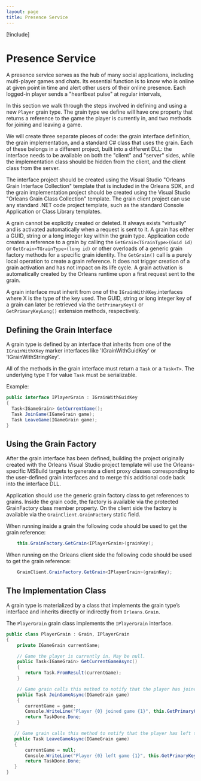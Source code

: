 ```yaml
---
layout: page
title: Presence Service
---
```


[!include[](../../warning-banner.zh.md)]

# Presence Service

A presence service serves as the hub of many social applications, including multi-player games and chats. Its essential function is to know who is online at given point in time and alert other users of their online presence. Each logged-in player sends a "heartbeat pulse" at regular intervals, 

In this section we walk through the steps involved in defining and using a new `Player` grain type.
The grain type we define will have one property that returns a reference to the game the player is currently in, and two methods for joining and leaving a game.

We will create three separate pieces of code: the grain interface definition, the grain implementation, and a standard C# class that uses the grain.
Each of these belongs in a different project, built into a different DLL: the interface needs to be available on both the "client" and "server" sides, while the implementation class should be hidden from the client, and the client class from the server.

The interface project should be created using the Visual Studio "Orleans Grain Interface Collection" template that is included in the Orleans SDK, and the grain implementation project should be created using the Visual Studio "Orleans Grain Class Collection" template.
The grain client project can use any standard .NET code project template, such as the standard Console Application or Class Library templates.

A grain cannot be explicitly created or deleted.
It always exists "virtually" and is activated automatically when a request is sent to it.
A grain has either a GUID, string or a long integer key within the grain type.
Application code creates a reference to a grain by calling the `GetGrain<TGrainType>(Guid id)` or `GetGrain<TGrainType>(long id)` or other overloads of a generic grain factory methods for a specific grain identity.
The `GetGrain()` call is a purely local operation to create a grain reference.
It does not trigger creation of a grain activation and has not impact on its life cycle.
A grain activation is automatically created by the Orleans runtime upon a first request sent to the grain.

A grain interface must inherit from one of the `IGrainWithXKey`.interfaces where X is the type of the key used.
The GUID, string or long integer key of a grain can later be retrieved via the `GetPrimaryKey()` or `GetPrimaryKeyLong()` extension methods, respectively.

## Defining the Grain Interface

A grain type is defined by an interface that inherits from one of the `IGrainWithXKey` marker interfaces like 'IGrainWithGuidKey' or 'IGrainWithStringKey'.

All of the methods in the grain interface must return a `Task` or a `Task<T>`.
The underlying type `T` for value `Task` must be serializable.

 Example:

``` csharp
public interface IPlayerGrain : IGrainWithGuidKey
{
  Task<IGameGrain> GetCurrentGame();
  Task JoinGame(IGameGrain game);
  Task LeaveGame(IGameGrain game);
}
```

## Using the Grain Factory

After the grain interface has been defined, building the project originally created with the Orleans Visual Studio project template will use the Orleans-specific MSBuild targets to generate a client proxy classes corresponding to the user-defined grain interfaces and to merge this additional code back into the interface DLL.

Application should use the generic grain factory class to get references to grains. Inside the grain code, the factory is available via the protected GrainFactory class member property. On the client side the factory is available via the `GrainClient.GrainFactory` static field.

When running inside a grain the following code should be used to get the grain reference:

``` csharp
    this.GrainFactory.GetGrain<IPlayerGrain>(grainKey);
```
When running on the Orleans client side the following code should be used to get the grain reference:

``` csharp
    GrainClient.GrainFactory.GetGrain<IPlayerGrain>(grainKey);
```

## The Implementation Class

A grain type is materialized by a class that implements the grain type’s interface and inherits directly or indirectly from `Orleans.Grain`.

The `PlayerGrain` grain class implements the `IPlayerGrain` interface.

``` csharp
public class PlayerGrain : Grain, IPlayerGrain
{
    private IGameGrain currentGame;

    // Game the player is currently in. May be null.
    public Task<IGameGrain> GetCurrentGameAsync()
    {
       return Task.FromResult(currentGame);
    }

    // Game grain calls this method to notify that the player has joined the game.
    public Task JoinGameAsync(IGameGrain game)
    {
       currentGame = game;
       Console.WriteLine("Player {0} joined game {1}", this.GetPrimaryKey(), game.GetPrimaryKey());
       return TaskDone.Done;
    }

   // Game grain calls this method to notify that the player has left the game.
   public Task LeaveGameAsync(IGameGrain game)
   {
       currentGame = null;
       Console.WriteLine("Player {0} left game {1}", this.GetPrimaryKey(), game.GetPrimaryKey());
       return TaskDone.Done;
   }
}
```
